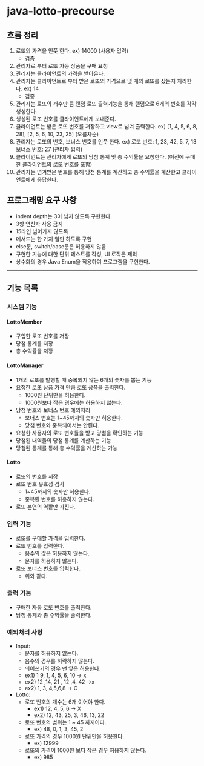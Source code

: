 # java-lotto-precourse

## 흐름 정리
1. 로또의 가격을 인풋 한다. ex) 14000 (사용자 입력)
   * 검증
2. 관리자로 부터 로또 자동 상품을 구매 요청
3. 관리자는 클라이언트의 가격을 받아온다.
4. 관리자는 클라이언트로 부터 받은 로또의 가격으로 몇 개의 로또를 샀는지 처리한다. ex) 14
   * 검증
5. 관리자는 로또의 개수만 큼 랜덤 로또 출력기능을 통해 랜덤으로 6개의 번호를 각각 생성한다.
6. 생성된 로또 번호를 클라이언트에게 보내준다.
7. 클라이언트는 받은 로또 번호를 저장하고 view로 넘겨 출력한다. ex) [1, 4, 5, 6, 8, 28], [2, 5, 6, 10, 23, 25] (오름차순)
8. 관리자는 로또의 번호, 보너스 번호를 인풋 한다. ex) 로또 번호: 1, 23, 42, 5, 7, 13 보너스 번호: 27 (관리자 입력)
9. 클라이언트는 관리자에게 로또의 당첨 통계 및 총 수익률을 요청한다. (이전에 구매한 클라이언트의 로또 번호를 포함)
10. 관리자는 넘겨받은 번호를 통해 당첨 통계를 계산하고 총 수익률을 계산한고 클라이언트에게 응답한다.

## 프로그래밍 요구 사항
* indent depth는 3이 넘지 않도록 구현한다.
* 3항 연산자 사용 금지
* 15라인 넘어가지 않도록
* 메서드는 한 가지 일만 하도록 구현
* else문, switch/case문은 허용하지 않음
* 구현한 기능에 대한 단위 테스트를 작성, UI 로직은 제외
* 상수화의 경우 Java Enum을 적용하여 프로그램을 구현한다.

<hr>

## 기능 목록

### 시스템 기능
#### LottoMember
* 구입한 로또 번호를 저장
* 당첨 통계를 저장
* 총 수익률을 저장
#### LottoManager
* 1개의 로또를 발행할 때 중복되지 않는 6개의 숫자를 뽑는 기능
* 요청한 로또 상품 가격 만큼 로또 상품을 출력한다.
    * 1000원 단위만을 허용한다.
    * 1000원보다 작은 경우에는 허용하지 않는다.
* 당첨 번호와 보너스 번호 예외처리
  * 보너스 번호는 1~45까지의 숫자만 허용한다.
  * 당첨 번호와 중복되어서는 안된다.
* 요청한 사용자의 로또 번호들을 받고 당첨을 확인하는 기능
* 당첨된 내역들의 당첨 통계를 계산하는 기능
* 당첨된 통계를 통해 총 수익률을 계산하는 가능
#### Lotto
* 로또의 번호를 저장
* 로또 번호 유효성 검사
    * 1~45까지의 숫자만 허용한다.
    * 중복된 번호를 허용하지 않는다.
* 로또 본연의 역활만 가진다.

### 입력 기능
* 로또를 구매할 가격을 입력한다.
* 로또 번호를 입력한다.
    * 음수의 값은 허용하지 않는다.
    * 문자를 허용하지 않는다.
* 로또 보너스 번호를 입력한다.
  * 위와 같다.

### 출력 기능
* 구매한 자동 로또 번호를 출력한다.
* 당첨 통계와 총 수익률을 출력한다.

### 예외처리 사항

* Input:
  * 문자를 허용하지 않는다.
  * 음수의 경우를 허락하지 않는다.
  * 띄어쓰기의 경우 맨 앞은 허용한다.
  * ex1) 1 9, 1, 4, 5, 6, 10 -> x
  * ex2) 12 ,14, 21 , 12 ,4, 42 ->x
  * ex2) 1, 3, 4,5,6,8 -> O
* Lotto:
  * 로또 번호의 개수는 6개 이어야 한다.
    * ex1) 12, 4, 5, 6 -> X
    * ex2) 12, 43, 25, 3, 46, 13, 22
  * 로또 번호의 범위는 1 ~ 45 까지이다.
    * ex) 48, 0, 1, 3, 45, 2
  * 로또 가격의 경우 1000원 단위만을 허용한다.
    * ex) 12999
  * 로또의 가격이 1000원 보다 작은 경우 허용하지 않는다.
      * ex) 985
